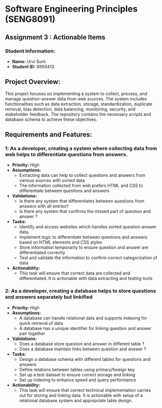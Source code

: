# Software Engineering Principles (SENG8091)

## Assignment 3 : Actionable Items

### Student Information:
- **Name:** Urvi Surti  
- **Student ID:** 8993413  

## Project Overview:
This project focuses on implementing a system to collect, process, and manage question-answer data from web sources. The system includes functionalities such as data extraction, storage, standardization, duplicate removal, bias detection, data balancing, monitoring, security, and stakeholder feedback. The repository contains the necessary scripts and database schema to achieve these objectives.

## Requirements and Features:

### 1: As a developer, creating a system where collecting data from web helps to differentiate questions from answers.
- **Priority:** High
- **Assumptions:** 
    - Extracting data can help to collect questions and answers from various sources with sorted data
    - The information collected from web prefers HTML and CSS to differentiate between questions and answers 
- **Validations:**
    - Is there any system that differentiates between questions from answers with all entries?
    - Is there any system that confirms the missed part of  question and answer ?
- **Tasks:**
    - Identify and access websites which handles sorted question-answer data.
    - Implement logic to differentiate between questions and answers based on HTML elements and CSS styles
    - Store information temporarily to ensure question and answer are differentiated correctly
    - Test and validate the information to confirm correct categorization of data
- **Actionability:**
    - This task will ensure that correct data are collected and differentiated. It is actionable with data extracting and testing tools

### 2: As a developer, creating a database helps to store questions and answers separately but linkified
- **Priority:** High
- **Assumptions:** 
    - A database can handle relational data and supports indexing for quick retrieval of data
    - A database has a unique identifier for linking question and answer pair together
- **Validations:** 
    - Does a database store question and answer in different table ?
    - Does a database maintain links between question and answer ?
- **Tasks:** 
    - Design a database schema with different tables for questions and answers
    - Define relations between tables using primary/foreign key 
    - Set up a test dataset to ensure correct storage and linking
    - Set up indexing to enhance speed and query performance 
- **Actionability:**  
    - This task will ensure that correct technical implementation carries out for storing and linking data. It is actionable with setup of a relational database system and appropriate table design.
